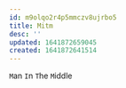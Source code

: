 ```yaml
---
id: m9olqo2r4p5mmczv8ujrbo5
title: Mitm
desc: ''
updated: 1641872659045
created: 1641872641514
---
```



`M`an `I`n `T`he `M`iddle
